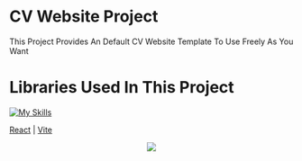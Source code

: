 # CV Website Project

This Project Provides An Default CV Website Template To Use Freely As You Want

# Libraries Used In This Project

<div>

[![My Skills](https://skillicons.dev/icons?i=react,vite,&theme=light&perline=3)](https://skillicons.dev)

<p>

[React](https://react.dev) | [Vite](https://vitejs.dev)

</p>
</div>

<p align="center">
  <a href="https://skillicons.dev">
    <img src="https://skillicons.dev/icons?i=git,kubernetes,docker,c,vim" />
  </a>
</p>

<!--

How to show links

- [@vitejs/plugin-react-swc](https://github.com/vitejs/vite-plugin-react-swc) uses [SWC](https://swc.rs/) for Fast Refresh

Italic words

- Configure the top-level `parserOptions` property like this:

How to include js

```js
export default tseslint.config({
  languageOptions: {
    // other options...
    parserOptions: {
      project: ["./tsconfig.node.json", "./tsconfig.app.json"],
      tsconfigRootDir: import.meta.dirname,
    },
  },
});
```

-->
